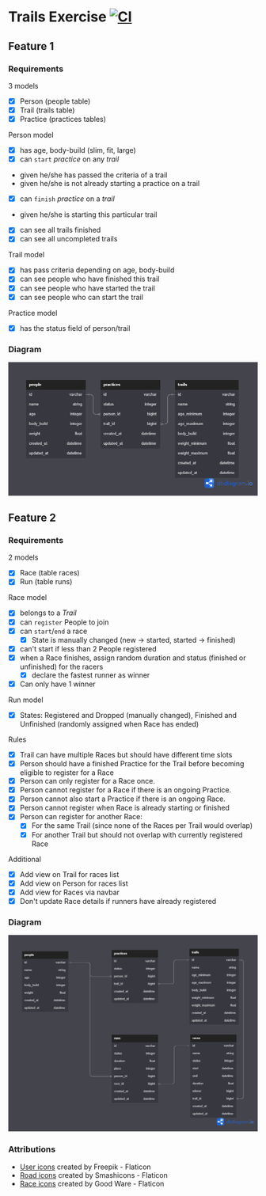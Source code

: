 # Trails Exercise [![CI](https://github.com/scrambledeggs/iole-trails/actions/workflows/ci.yml/badge.svg)](https://github.com/scrambledeggs/iole-trails/actions/workflows/ci.yml)
## Feature 1
### Requirements
3 models
 - [x] Person (people table)
 - [x] Trail (trails table)
 - [x] Practice (practices tables)

Person model
 - [x] has age, body-build (slim, fit, large)
 - [x] can `start` *practice* on any *trail*
 - given he/she has passed the criteria of a trail
 - given he/she is not already starting a practice on a trail
 - [x] can `finish` *practice* on a *trail*
 - given he/she is starting this particular trail
 - [x] can see all trails finished
 - [x] can see all uncompleted trails

Trail model
 - [x] has pass criteria depending on age, body-build
 - [x] can see people who have finished this trail
 - [x] can see people who have started the trail
 - [x] can see people who can start the trail

Practice model
 - [x] has the status field of person/trail

### Diagram
![Diagram](src/trails_diagram.png)

## Feature 2

### Requirements
2 models
- [x] Race (table races)
- [x] Run (table runs)

Race model
- [x] belongs to a *Trail*
- [x] can `register` People to join
- [x] can `start`/`end` a race
  - [x] State is manually changed (new → started, started → finished)
- [x] can't start if less than 2 People registered
- [x] when a Race finishes, assign random duration and status (finished or unfinished) for the racers
  - [x] declare the fastest runner as winner
- [x] Can only have 1 winner

Run model
- [x] States: Registered and Dropped (manually changed), Finished and Unfinished (randomly assigned when Race has ended)

Rules
- [x] Trail can have multiple Races but should have different time slots
- [x] Person should have a finished Practice for the Trail before becoming eligible to register for a Race
- [x] Person can only register for a Race once.
- [x] Person cannot register for a Race if there is an ongoing Practice.
- [x] Person cannot also start a Practice if there is an ongoing Race.
- [x] Person cannot register when Race is already starting or finished
- [x] Person can register for another Race:
  - [x] For the same Trail (since none of the Races per Trail would overlap)
  - [x] For another Trail but should not overlap with currently registered Race

Additional
- [x] Add view on Trail for races list
- [x] Add view on Person for races list
- [x] Add view for Races via navbar
- [x] Don't update Race details if runners have already registered

### Diagram
![Diagram 2](src/trails_diagram_2.png)


### Attributions
- [User icons](https://www.flaticon.com/free-icons/user) created by Freepik - Flaticon
- [Road icons](https://www.flaticon.com/free-icons/road) created by Smashicons - Flaticon
- [Race icons](https://www.flaticon.com/free-icons/race) created by Good Ware - Flaticon